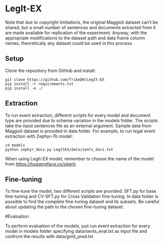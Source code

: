 # LegIt-EX
Note that due to copyright limitations, the original Maggioli
dataset can’t be shared, but a small number of sentences and documents
extracted from it are made available for replication of the experiment. Anyway,
with the appropriate modifications to the dataset path and data frame column
names, theoretically any dataset could be used in this process.

## Setup

Clone the repository from GitHub and install:
```
git clone https://github.com/TribeDH/LegIt-EX 
pip install -r requirements.txt
pip install -e ./
```

## Extraction

To run event extraction, different scripts for every model and document type
are provided due to schema variation in the models folder. The scripts take
the input sentences file as an external argument. Sample data from Maggioli
dataset is provided in data folder. For example, to run legal event extraction
with Zephyr-7b model:
```
cd models
python zephyr_docs.py LegItEX/data/sents_docs.txt
```
When using LegIt-EX model, remember to choose the name of the model
from https://huggingface.co/sberti.

## Fine-tuning

To fine-tune the model, two different scripts are provided: SFT.py for base
fine-tuning and CV-SFT.py for Cross Validation fine-tuning. In data folder is
possible to find the complete fine-tuning dataset and its subsets. Be careful
about updating the path to the chosen fine-tuning dataset.

#Evaluation

To perform evaluation of the models, just run event extraction for every
model in models folder specifying data/sents_eval.txt as input file and confront
the results with data/gold_pred.txt
